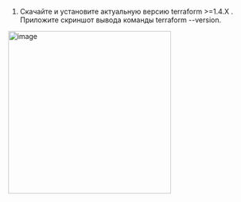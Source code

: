 1. Скачайте и установите актуальную версию terraform >=1.4.X . Приложите скриншот вывода команды terraform --version.

<img width="327" alt="image" src="https://github.com/nehardcore/terraform/assets/97674120/01e31442-3739-488e-9de1-cbcaa91d3e0b">
